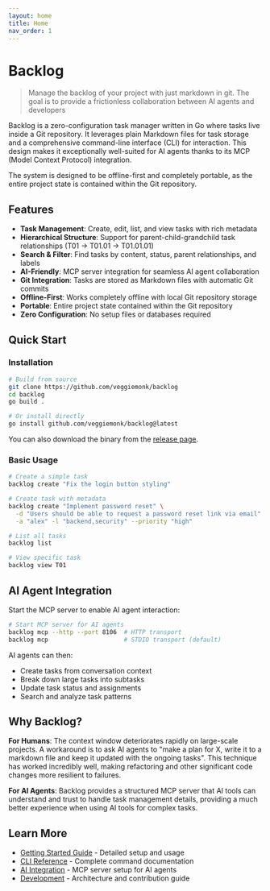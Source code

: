 ```yaml
---
layout: home
title: Home
nav_order: 1
---
```


# Backlog

> Manage the backlog of your project with just markdown in git.
> The goal is to provide a frictionless collaboration between AI agents and developers

Backlog is a zero-configuration task manager written in Go where tasks live inside a Git repository. It leverages plain Markdown files for task storage and a comprehensive command-line interface (CLI) for interaction. This design makes it exceptionally well-suited for AI agents thanks to its MCP (Model Context Protocol) integration.

The system is designed to be offline-first and completely portable, as the entire project state is contained within the Git repository.

## Features

- **Task Management**: Create, edit, list, and view tasks with rich metadata
- **Hierarchical Structure**: Support for parent-child-grandchild task relationships (T01 → T01.01 → T01.01.01)
- **Search & Filter**: Find tasks by content, status, parent relationships, and labels
- **AI-Friendly**: MCP server integration for seamless AI agent collaboration
- **Git Integration**: Tasks are stored as Markdown files with automatic Git commits
- **Offline-First**: Works completely offline with local Git repository storage
- **Portable**: Entire project state contained within the Git repository
- **Zero Configuration**: No setup files or databases required

## Quick Start

### Installation

```bash
# Build from source
git clone https://github.com/veggiemonk/backlog
cd backlog
go build .

# Or install directly
go install github.com/veggiemonk/backlog@latest
```

You can also download the binary from the [release page](https://github.com/veggiemonk/backlog/releases).

### Basic Usage

```bash
# Create a simple task
backlog create "Fix the login button styling"

# Create task with metadata
backlog create "Implement password reset" \
  -d "Users should be able to request a password reset link via email" \
  -a "alex" -l "backend,security" --priority "high"

# List all tasks
backlog list

# View specific task
backlog view T01
```

## AI Agent Integration

Start the MCP server to enable AI agent interaction:

```bash
# Start MCP server for AI agents
backlog mcp --http --port 8106  # HTTP transport
backlog mcp                     # STDIO transport (default)
```

AI agents can then:
- Create tasks from conversation context
- Break down large tasks into subtasks
- Update task status and assignments
- Search and analyze task patterns

## Why Backlog?

**For Humans**: The context window deteriorates rapidly on large-scale projects. A workaround is to ask AI agents to "make a plan for X, write it to a markdown file and keep it updated with the ongoing tasks". This technique has worked incredibly well, making refactoring and other significant code changes more resilient to failures.

**For AI Agents**: Backlog provides a structured MCP server that AI tools can understand and trust to handle task management details, providing a much better experience when using AI tools for complex tasks.

## Learn More

- [Getting Started Guide](getting-started.html) - Detailed setup and usage
- [CLI Reference](cli/) - Complete command documentation
- [AI Integration](ai-integration.html) - MCP server setup for AI agents
- [Development](development/) - Architecture and contribution guide